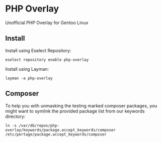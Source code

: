 # PHP Overlay

Unofficial PHP Overlay for Gentoo Linux

## Install

Install using Eselect Repository:

    eselect repository enable php-overlay

Install using Layman:

    layman -a php-overlay

## Composer

To help you with unmasking the testing marked composer packages, you might want to symlink the provided package list
from our keywords directory:
```
ln -s /var/db/repos/php-overlay/keywords/package.accept_keywords/composer /etc/portage/package.accept_keywords/composer
```


